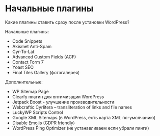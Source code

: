 # Начальные плагины
Какие плагины ставить сразу после установки WordPress?

Начальные плагины:
- Code Snippets
- Akismet Anti-Spam
- Cyr-To-Lat
- Advanced Custom Fields (ACF)
- Contact Form 7
- Yoast SEO
- Final Tiles Gallery (фотогалерея)

Дополнительные:
- WP Sitemap Page
- Clearfy плагин для оптимизации WordPress
- Jetpack Boost - улучшение производительности
- Webcraftic Cyrlitera – transliteration of links and file names
- LuckyWP Scripts Control
- Google XML Sitemaps (в WordPress, есть карта XML по-умолчанию)
- Disable Emojis (GDPR friendly)
- WordPress Ping Optimizer (не устанавливаем если убрали пинги)
